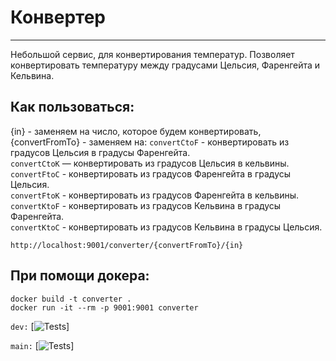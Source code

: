 # Конвертер
____
Небольшой сервис, для конвертирования температур.
Позволяет конвертировать температуру между градусами Цельсия, Фаренгейта и Кельвина.

Как пользоваться:
-----------

{in} - заменяем на число, которое будем конвертировать,
{convertFromTo} - заменяем на:
`convertCtoF` - конвертировать из градусов Цельсия в градусы Фаренгейта.   
`convertCtoK` — конвертировать из градусов Цельсия в кельвины.   
`convertFtoC` - конвертировать из градусов Фаренгейта в градусы Цельсия.   
`convertFtoK` - конвертировать из градусов Фаренгейта в кельвины.   
`convertKtoF` - конвертировать из градусов Кельвина в градусы Фаренгейта.     
`convertKtoC` - конвертировать из градусов Кельвина в градусы Цельсия.   

```
http://localhost:9001/converter/{convertFromTo}/{in}
```

При помощи докера:
-----------

```
docker build -t converter .
docker run -it --rm -p 9001:9001 converter   
```
```dev:```
[![Tests](https://github.com/Anromi/Converter/actions/workflows/gradle-test.yml/badge.svg?branch=develop)]

```main:```
[![Tests](https://github.com/Anromi/Converter/actions/workflows/gradle-test.yml/badge.svg?branch=main)]